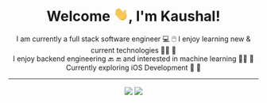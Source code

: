 <!--  TODO: ADD more style or GIFs :>) -->

<h1 align='center'>Welcome <img  src="https://raw.githubusercontent.com/ABSphreak/ABSphreak/master/gifs/Hi.gif" width="30px">, I'm Kaushal!</h1> 
<p align='center'>
  I am currently a full stack software engineer 💻 🖱️ 
  I enjoy learning new & current technologies 👨‍💻 🤘
  <br />
  I enjoy backend engineering 🔙 🔚 and interested in machine learning 🧑‍🏫 🤖 
    <br />
  Currently exploring iOS Development 📱  🍎
</p>

   <hr />
<p align='center'>
  <img height="30%" width="auto" align="center" src="https://github-readme-stats.vercel.app/api?username=kaushaltheeG&count_private=true&include_all_commits=false&hide=issues&theme=buefy&show_icons=true&hide_border=true&bg_color=00000000&custom_title=GitHub%20Stats"/>   

   <img height="70%" width="auto" align="center" src="https://github-readme-stats.vercel.app/api/top-langs/?username=kaushaltheeG&hide=html,css&hide_border=true&layout=compact&langs_count=10&theme=buefy&bg_color=00000000" />
  </p>
    
<!--
**kaushaltheeG/kaushaltheeG** is a ✨ _special_ ✨ repository because its `README.md` (this file) appears on your GitHub profile.

Here are some ideas to get you started:

- 🔭 I’m currently working on ...
- 🌱 I’m currently learning ...
- 👯 I’m looking to collaborate on ...
- 🤔 I’m looking for help with ...
- 💬 Ask me about ...
- 📫 How to reach me: ...
- 😄 Pronouns: ...
- ⚡ Fun fact: ...
-->
